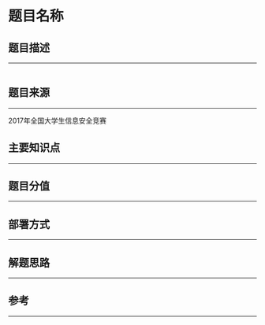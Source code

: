 # 题目名称

## 题目描述
---
```

```

## 题目来源
---
2017年全国大学生信息安全竞赛

## 主要知识点
---


## 题目分值
---


## 部署方式
---


## 解题思路
---


## 参考
---
